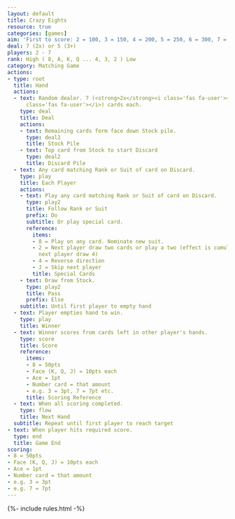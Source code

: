 ```yaml
---
layout: default
title: Crazy Eights
resource: true
categories: [games]
aim: 'First to score: 2 = 100, 3 = 150, 4 = 200, 5 = 250, 6 = 300, 7 = 350'
deal: 7 (2x) or 5 (3+)
players: 2 - 7
rank: High ( 8, A, K, Q ... 4, 3, 2 ) Low
category: Matching Game
actions:
- type: root
  title: Hand
  actions:
  - text: Random dealer. 7 (<strong>2x</strong><i class='fas fa-user'></i>) or 5 (<strong>3+</strong><i
      class='fas fa-user'></i>) cards each.
    type: deal
    title: Deal
    actions:
    - text: Remaining cards form face down Stock pile.
      type: deal2
      title: Stock Pile
    - text: Top card from Stock to start Discard
      type: deal2
      title: Discard Pile
  - text: Any card matching Rank or Suit of card on Discard.
    type: play
    title: Each Player
    actions:
    - text: Play any card matching Rank or Suit of card on Discard.
      type: play2
      title: Follow Rank or Suit
      prefix: Do
      subtitle: Or play special card.
      reference:
        items:
        - 8 = Play on any card. Nominate new suit.
        - 2 = Next player draw two cards or play a two (effect is cumulative i.e.
          next player draw 4)
        - 4 = Reverse direction
        - J = Skip next player
        title: Special Cards
    - text: Draw from Stock.
      type: play2
      title: Pass
      prefix: Else
    subtitle: Until first player to empty hand
  - text: Player empties hand to win.
    type: play
    title: Winner
  - text: Winner scores from cards left in other player's hands.
    type: score
    title: Score
    reference:
      items:
      - 8 = 50pts
      - Face (K, Q, J) = 10pts each
      - Ace = 1pt
      - Number card = that amount
      - e.g. 3 = 3pt, 7 = 7pt etc.
      title: Scoring Reference
  - text: When all scoring completed.
    type: flow
    title: Next Hand
  subtitle: Repeat until first player to reach target
- text: When player hits required score.
  type: end
  title: Game End
scoring:
- 8 = 50pts
- Face (K, Q, J) = 10pts each
- Ace = 1pt
- Number card = that amount
- e.g. 3 = 3pt
- e.g. 7 = 7pt
---
```


{%- include rules.html -%}
